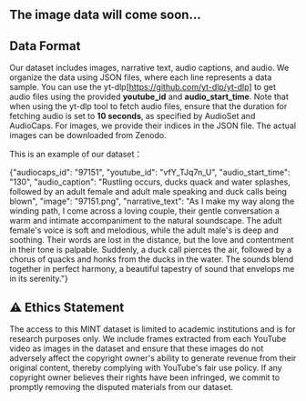 ## The image data will come soon...
## Data Format
Our dataset includes images, narrative text, audio captions, and audio. We organize the data using JSON files, where each line represents a data sample. 
You can use the yt-dlp[https://github.com/yt-dlp/yt-dlp] to get audio files using the provided **youtube\_id** and **audio\_start\_time**. Note that when using the yt-dlp tool to fetch audio files, ensure that the duration for fetching audio is set to **10 seconds**, as specified by AudioSet and AudioCaps. For images, we provide their indices in the JSON file. The actual images can be downloaded from Zenodo.


This is an example of our dataset：

{"audiocaps_id": "97151", "youtube_id": "vfY_TJq7n_U", "audio_start_time": "130", "audio_caption": "Rustling occurs, ducks quack and water splashes, followed by an adult female and adult male speaking and duck calls being blown", "image": "97151.png", "narrative_text": "As I make my way along the winding path, I come across a loving couple, their gentle conversation a warm and intimate accompaniment to the natural soundscape. The adult female's voice is soft and melodious, while the adult male's is deep and soothing. Their words are lost in the distance, but the love and contentment in their tone is palpable. Suddenly, a duck call pierces the air, followed by a chorus of quacks and honks from the ducks in the water. The sounds blend together in perfect harmony, a beautiful tapestry of sound that envelops me in its serenity."}
## :warning:  Ethics Statement
The access to this MINT dataset is limited to academic institutions and is for research purposes only. We include frames extracted from each YouTube video as images in the dataset and ensure that these images do not adversely affect the copyright owner's ability to generate revenue from their original content, thereby complying with YouTube's fair use policy. If any copyright owner believes their rights have been infringed, we commit to promptly removing the disputed materials from our dataset.
